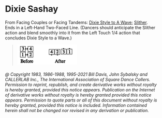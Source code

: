
# Dixie Sashay

From Facing Couples or Facing Tandems:
[Dixie Style to A Wave](../ms/dixie_style.md);
[Slither](../a2/slip.md).
Ends in a Left-Hand Two-Faced Line. (Dancers
should anticipate the Slither action and blend smoothly into it from
the Left Touch 1/4 action that concludes Dixie Style to a Wave.)

> 
> ![alt](dixie_sashay.png)
> 

###### @ Copyright 1983, 1986-1988, 1995-2021 Bill Davis, John Sybalsky and CALLERLAB Inc., The International Association of Square Dance Callers. Permission to reprint, republish, and create derivative works without royalty is hereby granted, provided this notice appears. Publication on the Internet of derivative works without royalty is hereby granted provided this notice appears. Permission to quote parts or all of this document without royalty is hereby granted, provided this notice is included. Information contained herein shall not be changed nor revised in any derivation or publication.
